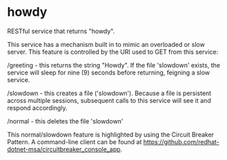 # howdy
RESTful service that returns "howdy".

This service has a mechanism built in to mimic an overloaded or slow server. This feature is controlled by the URI used to GET from this service:

/greeting - this returns the string "Howdy". If the file 'slowdown' exists, the service will sleep for nine (9) seconds before returning, feigning a slow service.

/slowdown - this creates a file ('slowdown'). Because a file is persistent across multiple sessions, subsequent calls to this service will see it and respond accordingly.

/normal - this deletes the file 'slowdown'


This normal/slowdown feature is highlighted by using the Circuit Breaker Pattern. A command-line client can be found at https://github.com/redhat-dotnet-msa/circuitbreaker_console_app.
